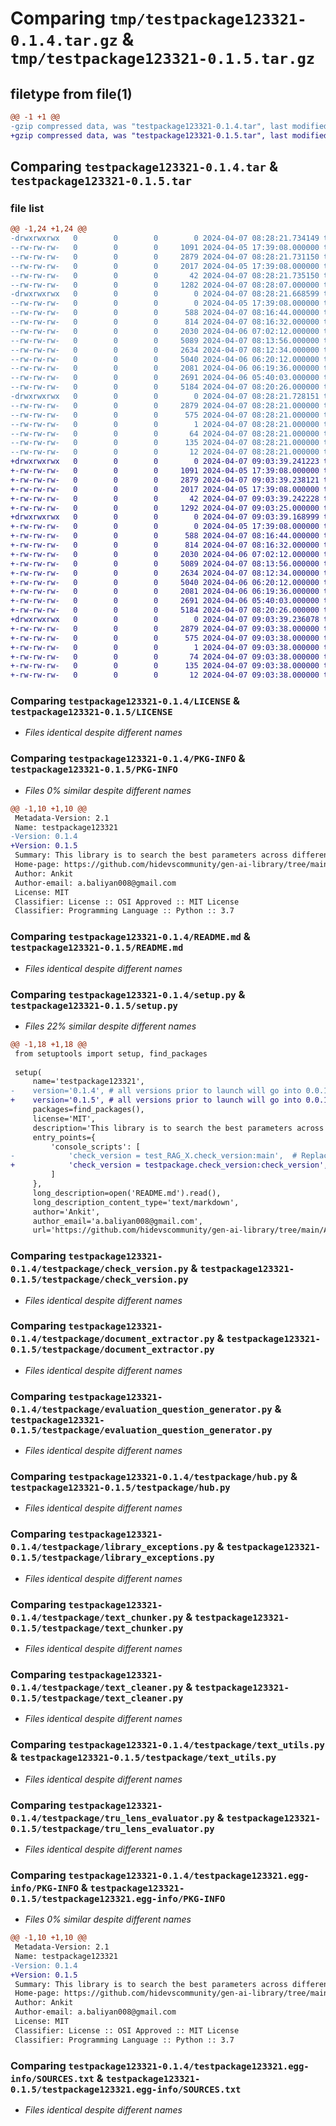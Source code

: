 # Comparing `tmp/testpackage123321-0.1.4.tar.gz` & `tmp/testpackage123321-0.1.5.tar.gz`

## filetype from file(1)

```diff
@@ -1 +1 @@
-gzip compressed data, was "testpackage123321-0.1.4.tar", last modified: Sun Apr  7 08:28:21 2024, max compression
+gzip compressed data, was "testpackage123321-0.1.5.tar", last modified: Sun Apr  7 09:03:39 2024, max compression
```

## Comparing `testpackage123321-0.1.4.tar` & `testpackage123321-0.1.5.tar`

### file list

```diff
@@ -1,24 +1,24 @@
-drwxrwxrwx   0        0        0        0 2024-04-07 08:28:21.734149 testpackage123321-0.1.4/
--rw-rw-rw-   0        0        0     1091 2024-04-05 17:39:08.000000 testpackage123321-0.1.4/LICENSE
--rw-rw-rw-   0        0        0     2879 2024-04-07 08:28:21.731150 testpackage123321-0.1.4/PKG-INFO
--rw-rw-rw-   0        0        0     2017 2024-04-05 17:39:08.000000 testpackage123321-0.1.4/README.md
--rw-rw-rw-   0        0        0       42 2024-04-07 08:28:21.735150 testpackage123321-0.1.4/setup.cfg
--rw-rw-rw-   0        0        0     1282 2024-04-07 08:28:07.000000 testpackage123321-0.1.4/setup.py
-drwxrwxrwx   0        0        0        0 2024-04-07 08:28:21.668599 testpackage123321-0.1.4/testpackage/
--rw-rw-rw-   0        0        0        0 2024-04-05 17:39:08.000000 testpackage123321-0.1.4/testpackage/__init__.py
--rw-rw-rw-   0        0        0      588 2024-04-07 08:16:44.000000 testpackage123321-0.1.4/testpackage/check_version.py
--rw-rw-rw-   0        0        0      814 2024-04-07 08:16:32.000000 testpackage123321-0.1.4/testpackage/document_extractor.py
--rw-rw-rw-   0        0        0     2030 2024-04-06 07:02:12.000000 testpackage123321-0.1.4/testpackage/evaluation_question_generator.py
--rw-rw-rw-   0        0        0     5089 2024-04-07 08:13:56.000000 testpackage123321-0.1.4/testpackage/hub.py
--rw-rw-rw-   0        0        0     2634 2024-04-07 08:12:34.000000 testpackage123321-0.1.4/testpackage/library_exceptions.py
--rw-rw-rw-   0        0        0     5040 2024-04-06 06:20:12.000000 testpackage123321-0.1.4/testpackage/text_chunker.py
--rw-rw-rw-   0        0        0     2081 2024-04-06 06:19:36.000000 testpackage123321-0.1.4/testpackage/text_cleaner.py
--rw-rw-rw-   0        0        0     2691 2024-04-06 05:40:03.000000 testpackage123321-0.1.4/testpackage/text_utils.py
--rw-rw-rw-   0        0        0     5184 2024-04-07 08:20:26.000000 testpackage123321-0.1.4/testpackage/tru_lens_evaluator.py
-drwxrwxrwx   0        0        0        0 2024-04-07 08:28:21.728151 testpackage123321-0.1.4/testpackage123321.egg-info/
--rw-rw-rw-   0        0        0     2879 2024-04-07 08:28:21.000000 testpackage123321-0.1.4/testpackage123321.egg-info/PKG-INFO
--rw-rw-rw-   0        0        0      575 2024-04-07 08:28:21.000000 testpackage123321-0.1.4/testpackage123321.egg-info/SOURCES.txt
--rw-rw-rw-   0        0        0        1 2024-04-07 08:28:21.000000 testpackage123321-0.1.4/testpackage123321.egg-info/dependency_links.txt
--rw-rw-rw-   0        0        0       64 2024-04-07 08:28:21.000000 testpackage123321-0.1.4/testpackage123321.egg-info/entry_points.txt
--rw-rw-rw-   0        0        0      135 2024-04-07 08:28:21.000000 testpackage123321-0.1.4/testpackage123321.egg-info/requires.txt
--rw-rw-rw-   0        0        0       12 2024-04-07 08:28:21.000000 testpackage123321-0.1.4/testpackage123321.egg-info/top_level.txt
+drwxrwxrwx   0        0        0        0 2024-04-07 09:03:39.241223 testpackage123321-0.1.5/
+-rw-rw-rw-   0        0        0     1091 2024-04-05 17:39:08.000000 testpackage123321-0.1.5/LICENSE
+-rw-rw-rw-   0        0        0     2879 2024-04-07 09:03:39.238121 testpackage123321-0.1.5/PKG-INFO
+-rw-rw-rw-   0        0        0     2017 2024-04-05 17:39:08.000000 testpackage123321-0.1.5/README.md
+-rw-rw-rw-   0        0        0       42 2024-04-07 09:03:39.242228 testpackage123321-0.1.5/setup.cfg
+-rw-rw-rw-   0        0        0     1292 2024-04-07 09:03:25.000000 testpackage123321-0.1.5/setup.py
+drwxrwxrwx   0        0        0        0 2024-04-07 09:03:39.168999 testpackage123321-0.1.5/testpackage/
+-rw-rw-rw-   0        0        0        0 2024-04-05 17:39:08.000000 testpackage123321-0.1.5/testpackage/__init__.py
+-rw-rw-rw-   0        0        0      588 2024-04-07 08:16:44.000000 testpackage123321-0.1.5/testpackage/check_version.py
+-rw-rw-rw-   0        0        0      814 2024-04-07 08:16:32.000000 testpackage123321-0.1.5/testpackage/document_extractor.py
+-rw-rw-rw-   0        0        0     2030 2024-04-06 07:02:12.000000 testpackage123321-0.1.5/testpackage/evaluation_question_generator.py
+-rw-rw-rw-   0        0        0     5089 2024-04-07 08:13:56.000000 testpackage123321-0.1.5/testpackage/hub.py
+-rw-rw-rw-   0        0        0     2634 2024-04-07 08:12:34.000000 testpackage123321-0.1.5/testpackage/library_exceptions.py
+-rw-rw-rw-   0        0        0     5040 2024-04-06 06:20:12.000000 testpackage123321-0.1.5/testpackage/text_chunker.py
+-rw-rw-rw-   0        0        0     2081 2024-04-06 06:19:36.000000 testpackage123321-0.1.5/testpackage/text_cleaner.py
+-rw-rw-rw-   0        0        0     2691 2024-04-06 05:40:03.000000 testpackage123321-0.1.5/testpackage/text_utils.py
+-rw-rw-rw-   0        0        0     5184 2024-04-07 08:20:26.000000 testpackage123321-0.1.5/testpackage/tru_lens_evaluator.py
+drwxrwxrwx   0        0        0        0 2024-04-07 09:03:39.236078 testpackage123321-0.1.5/testpackage123321.egg-info/
+-rw-rw-rw-   0        0        0     2879 2024-04-07 09:03:38.000000 testpackage123321-0.1.5/testpackage123321.egg-info/PKG-INFO
+-rw-rw-rw-   0        0        0      575 2024-04-07 09:03:38.000000 testpackage123321-0.1.5/testpackage123321.egg-info/SOURCES.txt
+-rw-rw-rw-   0        0        0        1 2024-04-07 09:03:38.000000 testpackage123321-0.1.5/testpackage123321.egg-info/dependency_links.txt
+-rw-rw-rw-   0        0        0       74 2024-04-07 09:03:38.000000 testpackage123321-0.1.5/testpackage123321.egg-info/entry_points.txt
+-rw-rw-rw-   0        0        0      135 2024-04-07 09:03:38.000000 testpackage123321-0.1.5/testpackage123321.egg-info/requires.txt
+-rw-rw-rw-   0        0        0       12 2024-04-07 09:03:38.000000 testpackage123321-0.1.5/testpackage123321.egg-info/top_level.txt
```

### Comparing `testpackage123321-0.1.4/LICENSE` & `testpackage123321-0.1.5/LICENSE`

 * *Files identical despite different names*

### Comparing `testpackage123321-0.1.4/PKG-INFO` & `testpackage123321-0.1.5/PKG-INFO`

 * *Files 0% similar despite different names*

```diff
@@ -1,10 +1,10 @@
 Metadata-Version: 2.1
 Name: testpackage123321
-Version: 0.1.4
+Version: 0.1.5
 Summary: This library is to search the best parameters across different steps of the RAG process.
 Home-page: https://github.com/hidevscommunity/gen-ai-library/tree/main/Ankit
 Author: Ankit
 Author-email: a.baliyan008@gmail.com
 License: MIT
 Classifier: License :: OSI Approved :: MIT License
 Classifier: Programming Language :: Python :: 3.7
```

### Comparing `testpackage123321-0.1.4/README.md` & `testpackage123321-0.1.5/README.md`

 * *Files identical despite different names*

### Comparing `testpackage123321-0.1.4/setup.py` & `testpackage123321-0.1.5/setup.py`

 * *Files 22% similar despite different names*

```diff
@@ -1,18 +1,18 @@
 from setuptools import setup, find_packages
 
 setup(
     name='testpackage123321',
-    version='0.1.4', # all versions prior to launch will go into 0.0.1.--
+    version='0.1.5', # all versions prior to launch will go into 0.0.1.--
     packages=find_packages(),
     license='MIT',
     description='This library is to search the best parameters across different steps of the RAG process.',
     entry_points={
         'console_scripts': [
-            'check_version = test_RAG_X.check_version:main',  # Replace with your script path
+            'check_version = testpackage.check_version:check_version',  # Replace with your script path
         ]
     },
     long_description=open('README.md').read(),
     long_description_content_type='text/markdown',
     author='Ankit',
     author_email='a.baliyan008@gmail.com',
     url='https://github.com/hidevscommunity/gen-ai-library/tree/main/Ankit',
```

### Comparing `testpackage123321-0.1.4/testpackage/check_version.py` & `testpackage123321-0.1.5/testpackage/check_version.py`

 * *Files identical despite different names*

### Comparing `testpackage123321-0.1.4/testpackage/document_extractor.py` & `testpackage123321-0.1.5/testpackage/document_extractor.py`

 * *Files identical despite different names*

### Comparing `testpackage123321-0.1.4/testpackage/evaluation_question_generator.py` & `testpackage123321-0.1.5/testpackage/evaluation_question_generator.py`

 * *Files identical despite different names*

### Comparing `testpackage123321-0.1.4/testpackage/hub.py` & `testpackage123321-0.1.5/testpackage/hub.py`

 * *Files identical despite different names*

### Comparing `testpackage123321-0.1.4/testpackage/library_exceptions.py` & `testpackage123321-0.1.5/testpackage/library_exceptions.py`

 * *Files identical despite different names*

### Comparing `testpackage123321-0.1.4/testpackage/text_chunker.py` & `testpackage123321-0.1.5/testpackage/text_chunker.py`

 * *Files identical despite different names*

### Comparing `testpackage123321-0.1.4/testpackage/text_cleaner.py` & `testpackage123321-0.1.5/testpackage/text_cleaner.py`

 * *Files identical despite different names*

### Comparing `testpackage123321-0.1.4/testpackage/text_utils.py` & `testpackage123321-0.1.5/testpackage/text_utils.py`

 * *Files identical despite different names*

### Comparing `testpackage123321-0.1.4/testpackage/tru_lens_evaluator.py` & `testpackage123321-0.1.5/testpackage/tru_lens_evaluator.py`

 * *Files identical despite different names*

### Comparing `testpackage123321-0.1.4/testpackage123321.egg-info/PKG-INFO` & `testpackage123321-0.1.5/testpackage123321.egg-info/PKG-INFO`

 * *Files 0% similar despite different names*

```diff
@@ -1,10 +1,10 @@
 Metadata-Version: 2.1
 Name: testpackage123321
-Version: 0.1.4
+Version: 0.1.5
 Summary: This library is to search the best parameters across different steps of the RAG process.
 Home-page: https://github.com/hidevscommunity/gen-ai-library/tree/main/Ankit
 Author: Ankit
 Author-email: a.baliyan008@gmail.com
 License: MIT
 Classifier: License :: OSI Approved :: MIT License
 Classifier: Programming Language :: Python :: 3.7
```

### Comparing `testpackage123321-0.1.4/testpackage123321.egg-info/SOURCES.txt` & `testpackage123321-0.1.5/testpackage123321.egg-info/SOURCES.txt`

 * *Files identical despite different names*

